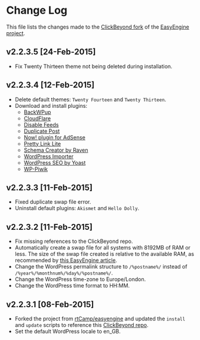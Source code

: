 # Change Log

This file lists the changes made to the [ClickBeyond fork](https://github.com/ClickBeyond/easyengine) of the [EasyEngine project](https://github.com/rtCamp/easyengine).

## v2.2.3.5 [24-Feb-2015]
- Fix Twenty Thirteen theme not being deleted during installation.

## v2.2.3.4 [12-Feb-2015]
- Delete default themes: `Twenty Fourteen` and `Twenty Thirteen`.
- Download and install plugins: 
	- [BackWPup](https://wordpress.org/plugins/backwpup/)
	- [CloudFlare](https://wordpress.org/plugins/cloudflare/)
	- [Disable Feeds](https://wordpress.org/plugins/disable-feeds/)
	- [Duplicate Post](https://wordpress.org/plugins/duplicate-post/)
	- [Now! plugin for AdSense](https://wordpress.org/plugins/adsense-now-lite/)
	- [Pretty Link Lite](https://wordpress.org/plugins/pretty-link/)
	- [Schema Creator by Raven](https://wordpress.org/plugins/schema-creator/)
	- [WordPress Importer](https://wordpress.org/plugins/wordpress-importer/)
	- [WordPress SEO by Yoast](https://wordpress.org/plugins/wordpress-seo/)
	- [WP-Piwik](https://wordpress.org/plugins/wp-piwik/)

## v2.2.3.3 [11-Feb-2015]
- Fixed duplicate swap file error.
- Uninstall default plugins: `Akismet` and `Hello Dolly`.

## v2.2.3.2 [11-Feb-2015]
- Fix missing references to the ClickBeyond repo.
- Automatically create a swap file for all systems with 8192MB of RAM or less. The size of the swap file created is relative to the available RAM, as recommended by [this EasyEngine article](https://rtcamp.com/easyengine/installation/).
- Change the WordPress permalink structure to `/%postname%/` instead of `/%year%/%monthnum%/%day%/%postname%/`.
- Change the WordPress time-zone to Europe/London.
- Change the WordPress time format to HH:MM.

## v2.2.3.1 [08-Feb-2015]
- Forked the project from [rtCamp/easyengine](https://github.com/rtCamp/easyengine) and updated the `install` and `update` scripts to reference this [ClickBeyond repo](https://github.com/ClickBeyond/easyengine).
- Set the default WordPress locale to en_GB.
